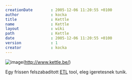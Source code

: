 ```yaml
---
creationDate        : 2005-12-06 11:20:55 +0100 
author              : kocka 
title               : Kettle 
name                : Kettle 
layout              : wiki 
path                : Kettle 
date                : 2005-12-06 11:20:55 +0100 
version             : 1 
creator             : kocka 
---
```

![image](http://www.kettle.be/index_bestanden/image001.gif)(http://www.kettle.be/)

Egy frissen felszabaditott [ETL](ETL.html) tool, eleg igeretesnek tunik.
